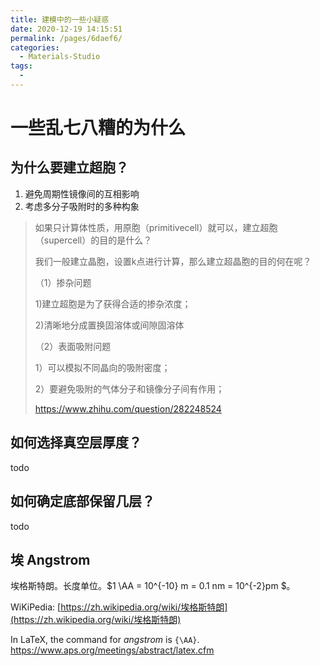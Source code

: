 ```yaml
---
title: 建模中的一些小疑惑
date: 2020-12-19 14:15:51
permalink: /pages/6daef6/
categories:
  - Materials-Studio
tags:
  - 
---
```



# 一些乱七八糟的为什么

## 为什么要建立超胞？

1. 避免周期性镜像间的互相影响
2. 考虑多分⼦吸附时的多种构象
   
> 如果只计算体性质，用原胞（primitivecell）就可以，建立超胞（supercell）的目的是什么？
> 
> 我们一般建立晶胞，设置k点进行计算，那么建立超晶胞的目的何在呢？
> 
> （1）掺杂问题
> 
> 1)建立超胞是为了获得合适的掺杂浓度；
> 
> 2)清晰地分成置换固溶体或间隙固溶体
> 
> （2）表面吸附问题
> 
> 1）可以模拟不同晶向的吸附密度；
> 
> 2）要避免吸附的气体分子和镜像分子间有作用；
> 
> https://www.zhihu.com/question/282248524





## 如何选择真空层厚度？

todo

## 如何确定底部保留几层？

todo

## 埃 Angstrom

埃格斯特朗。长度单位。$1 \AA = 10^{-10} m = 0.1 nm = 10^{-2}pm $。

WiKiPedia: [https://zh.wikipedia.org/wiki/埃格斯特朗](https://zh.wikipedia.org/wiki/埃格斯特朗)

In LaTeX, the command for *angstrom* is `{\AA}`.  https://www.aps.org/meetings/abstract/latex.cfm

